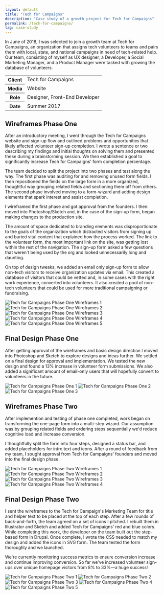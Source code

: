 ```yaml
---
layout: default
title: "Tech for Campaigns"
description: "Case study of a growth project for Tech for Campaigns"
permalink: /tech-for-campaigns/
tag: case-study
---
```


<section class="grid grid-item-12/12">
	<div class="grid-item-12/12 grid-item-7/12@md">
		<p>In June of 2018, I was selected to join a growth team at Tech for Campaigns, an organization that assigns tech volunteers to teams and pairs them with local, state, and national campaigns in need of tech-related help. Our team, consisting of myself as UX designer, a Developer, a Social Marketing Manager, and a Product Manager were tasked with growing the database of volunteers.</p>
	</div>
	<aside class="project-meta grid-item-12/12 grid-item-5/12@md">
		<table>
			<tbody>
				<tr>
					<th>Client</th>
					<td>Tech for Campaigns</td>
				</tr>
				<tr>
					<th>Media</th>
					<td>Website</td>
				</tr>
				<tr>
					<th>Role</th>
					<td>Designer, Front-End Developer</td>
				</tr>
				<tr>
					<th>Date</th>
					<td>Summer 2017</td>
				</tr>
			</tbody>
		</table>
	</aside>
</section>
<section class="grid grid-item-12/12">
	<div class="grid-item-12/12 grid-item-4/12@md">
		<h2 class="mb-3">Wireframes Phase One</h2>
		<p>After an introductory meeting, I went through the Tech for Campaigns website and sign-up flow and outlined problems and opportunities that likely affected volunteer sign-up completion. I wrote a sentence or two describing my findings and initial thoughts on solving them and presented these during a brainstorming session. We then established a goal to significantly increase Tech for Campaigns' form completion percentage.</p>
		<p>The team decided to split the project into two phases and test along the way. The first phase was auditing for and removing unused form fields. I then repositioned the fields on the large form in a more organized, thoughtful way grouping related fields and sectioning them off from others. The second phase involved moving to a form-wizard and adding design elements that spark interest and assist completion.</p>
		<p>I wireframed the first phase and got approval from the founders. I then moved into Photoshop/Sketch and, in the case of the sign-up form, began making changes to the production site.</p>
		<p>The amount of space dedicated to branding elements was disproportionate to the goals of the organization which distracted visitors from signing up and buried vital content that explained how the process worked. The link to the volunteer form, the most important link on the site, was getting lost within the rest of the navigation. The sign-up form asked a few questions that weren't being used by the org and looked unnecessarily long and daunting.</p>
		<p>On top of design tweaks, we added an email only sign-up form to allow non-tech visitors to receive organization updates via email. This created a database of visitors that could be vetted and, in some cases with the right work experience, converted into volunteers. It also created a pool of non-tech volunteers that could be used for more traditional campaigning or fundraising.</p>
	</div>
	<div class="grid-item-12/12 grid-item-8/12@md grid">
		<img class="grid-item-12/12 grid-item-6/12@md" src="//jessetrippe-cdn-173419.appspot.com/portfolio/tfc-wireframe-01.png" alt="Tech for Campaigns Phase One Wireframes 1">
		<img class="grid-item-12/12 grid-item-6/12@md" src="//jessetrippe-cdn-173419.appspot.com/portfolio/tfc-wireframe-03.png" alt="Tech for Campaigns Phase One Wireframes 2">
		<img class="grid-item-12/12 grid-item-6/12@md" src="//jessetrippe-cdn-173419.appspot.com/portfolio/tfc-wireframe-04.png" alt="Tech for Campaigns Phase One Wireframes 3">
		<img class="grid-item-12/12 grid-item-6/12@md" src="//jessetrippe-cdn-173419.appspot.com/portfolio/tfc-wireframe-03.png" alt="Tech for Campaigns Phase One Wireframes 4">
		<img class="grid-item-12/12 grid-item-6/12@md" src="//jessetrippe-cdn-173419.appspot.com/portfolio/tfc-wireframe-02.png" alt="Tech for Campaigns Phase One Wireframes 5">
	</div>
</section>
<section class="grid grid-item-12/12">
	<div class="grid-item-12/12 grid-item-4/12@md">
		<h2 class="mb-3">Final Design Phase One</h2>
		<p>After getting approval of the wireframes and basic design direction I moved into Photoshop and Sketch to explore designs and ideas further. We settled on a final design for approval and implementation. We tested the new design and found a 13% increase in volunteer form submissions. We also added a significant amount of email-only users that will hopefully convert to volunteers in the future.</p>
	</div>
	<div class="grid-item-12/12 grid-item-8/12@md grid">
		<img class="grid-item-12/12 grid-item-6/12@md" src="//jessetrippe-cdn-173419.appspot.com/portfolio/tfc-01.png" alt="Tech for Campaigns Phase One 1">
		<img class="grid-item-12/12 grid-item-6/12@md" src="//jessetrippe-cdn-173419.appspot.com/portfolio/tfc-02.png" alt="Tech for Campaigns Phase One 2">
		<img class="grid-item-12/12 grid-item-6/12@md" src="//jessetrippe-cdn-173419.appspot.com/portfolio/tfc-03.png" alt="Tech for Campaigns Phase One 3">
	</div>
</section>
<section class="grid grid-item-12/12">
	<div class="grid-item-12/12 grid-item-4/12@md">
		<h2 class="mb-3">Wireframes Phase Two</h2>
		<p>After implemention and testing of phase one completed, work began on transforming the one-page form into a multi-step wizard. Our assumption was by grouping related fields and ordering steps sequentially we'd reduce cognitive load and increase conversion.</p>
		<p>I thoughtfully split the form into four steps, designed a status bar, and added placeholders for intro text and icons. After a round of feedback from my team, I sought approval from Tech for Campaigns' founders and moved into the final design phase.</p>
	</div>
	<div class="grid-item-12/12 grid-item-8/12@md grid">
		<img class="grid-item-12/12 grid-item-6/12@md" src="//jessetrippe-cdn-173419.appspot.com/portfolio/tfc-two-wireframe-01.png" alt="Tech for Campaigns Phase Two Wireframes 1">
		<img class="grid-item-12/12 grid-item-6/12@md" src="//jessetrippe-cdn-173419.appspot.com/portfolio/tfc-two-wireframe-02.png" alt="Tech for Campaigns Phase Two Wireframes 2">
		<img class="grid-item-12/12 grid-item-6/12@md" src="//jessetrippe-cdn-173419.appspot.com/portfolio/tfc-two-wireframe-03.png" alt="Tech for Campaigns Phase Two Wireframes 3">
		<img class="grid-item-12/12 grid-item-6/12@md" src="//jessetrippe-cdn-173419.appspot.com/portfolio/tfc-two-wireframe-04.png" alt="Tech for Campaigns Phase Two Wireframes 4">
	</div>
</section>
<section class="grid grid-item-12/12">
	<div class="grid-item-12/12 grid-item-4/12@md">
		<h2 class="mb-3">Final Design Phase Two</h2>
		<p>I sent the wireframes to the Tech for Campaign's Marketing Team for title and helper text to be placed at the top of each step. After a few rounds of back-and-forth, the team agreed on a set of icons I pitched. I rebuilt them in Illustrator and Sketch and added Tech for Campaigns' red and blue colors. While completing this work, the developer on the team built out the step-based form in Drupal. Once complete, I wrote the CSS needed to match my design and added the icons in SVG form. The team tested the form thoroughly and we launched.</p>
		<p>We're currently monitoring success metrics to ensure conversion increase and continue improving conversion. So far we've increased volunteer sign-ups over unique homepage visitors from 8% to 33%&mdash;a huge success!</p>
	</div>
	<div class="grid-item-12/12 grid-item-8/12@md grid">
		<img class="grid-item-12/12" src="//jessetrippe-cdn-173419.appspot.com/portfolio/tfc-two-01.png" alt="Tech for Campaigns Phase Two 1">
		<img class="grid-item-12/12" src="//jessetrippe-cdn-173419.appspot.com/portfolio/tfc-two-02.png" alt="Tech for Campaigns Phase Two 2">
		<img class="grid-item-12/12" src="//jessetrippe-cdn-173419.appspot.com/portfolio/tfc-two-03.png" alt="Tech for Campaigns Phase Two 3">
		<img class="grid-item-12/12" src="//jessetrippe-cdn-173419.appspot.com/portfolio/tfc-two-04.png" alt="Tech for Campaigns Phase Two 4">
		<img class="grid-item-12/12" src="//jessetrippe-cdn-173419.appspot.com/portfolio/tfc-two-05.png" alt="Tech for Campaigns Phase Two 5">
	</div>
</section>


